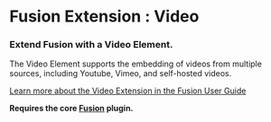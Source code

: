 # Fusion Extension : Video

### Extend Fusion with a Video Element.

The Video Element supports the embedding of videos from multiple sources, including Youtube, Vimeo, and self-hosted videos.

[Learn more about the Video Extension in the Fusion User Guide](http://agencydominion.helpscoutdocs.com/article/54-video)

**Requires the core [Fusion](https://wordpress.org/plugins/fusion/) plugin.**